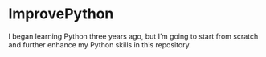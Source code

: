 # ImprovePython

I began learning Python three years ago, but I’m going to start from scratch and further enhance my Python skills in this repository.
